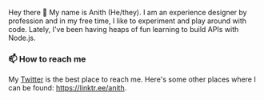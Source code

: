 <!-- ## Hi there 👋 -->

<!--
**anithvishwanath/anithvishwanath** is a ✨ _special_ ✨ repository because its `README.md` (this file) appears on your GitHub profile.

Here are some ideas to get you started:

- 🔭 I’m currently working on ...
- 🌱 I’m currently learning ...
- 👯 I’m looking to collaborate on ...
- 🤔 I’m looking for help with ...
- 💬 Ask me about ...
- 📫 How to reach me: ...
- 😄 Pronouns: ...
- ⚡ Fun fact: ...
-->

Hey there 👋 My name is Anith (He/they). I am an experience designer by profession and in my free time, I like to experiment and play around with code. Lately, I've been having heaps of fun learning to build APIs with Node.js.

### 📫 How to reach me
My [Twitter](https://twitter.com/anithvishwanath) is the best place to reach me. Here's some other places where I can be found: https://linktr.ee/anith.
